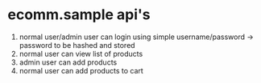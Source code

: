 # ecomm.sample api's

1. normal user/admin user can login using simple username/password -> password to be hashed and stored
2. normal user can view list of products
3. admin user can add products
4. normal user can add products to cart